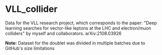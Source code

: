 # VLL_collider
Data for the VLL research project, which corresponds to the paper: "Deep learning searches for vector-like leptons at the LHC and electron/muon colliders" by myself and collaborators. arXiv:2108.03926 

**Note:** Dataset for the doublet was divided in multiple batches due to GitHub's size limitations
